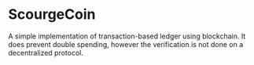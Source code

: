 # ScourgeCoin

A simple implementation of transaction-based ledger using blockchain.
It does prevent double spending, however the verification is not done on a decentralized protocol.
